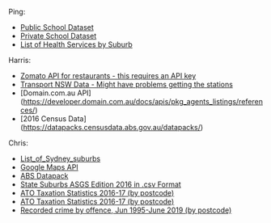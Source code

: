 Ping:

* [Public School Dataset](https://data.cese.nsw.gov.au/data/dataset/nsw-public-schools-master-dataset/resource/2ac19870-44f6-443d-a0c3-4c867f04c305)
* [Private School Dataset](https://data.cese.nsw.gov.au/data/dataset/nsw-non-government-school-locations-and-descriptions/resource/a5871783-7dd8-4b25-be9e-7d8b9b85422f)
* [List of Health Services by Suburb](https://yhs.health.nsw.gov.au/hospitals/search.asp) 

Harris:

* [Zomato API for restaurants - this requires an API key](https://developers.zomato.com/api)
* [Transport NSW Data - Might have problems getting the stations](https://opendata.transport.nsw.gov.au/search/type/dataset)
* [Domain.com.au API] (https://developer.domain.com.au/docs/apis/pkg_agents_listings/references/)
* [2016 Census Data] (https://datapacks.censusdata.abs.gov.au/datapacks/)

Chris: 

* [List_of_Sydney_suburbs](https://en.wikipedia.org/wiki/List_of_Sydney_suburbs)
* [Google Maps API](https://developers.google.com/maps/documentation/geocoding)
* [ABS Datapack](https://datapacks.censusdata.abs.gov.au/datapacks/)
* [State Suburbs ASGS Edition 2016 in .csv Format](https://www.abs.gov.au/ausstats/subscriber.nsf/log?openagent&1270055003_ssc_2016_aust_csv.zip&1270.0.55.003&Data%20Cubes&42CEBC5514202AFDCA25802C00142C05&0&July%202016&13.09.2016&Previous)
* [ATO Taxation Statistics 2016-17 (by postcode)](https://data.gov.au/data/dataset/540e3eac-f2df-48d1-9bc0-fbe8dfec641f/resource/41d19b90-1984-46be-b82c-0a51efc3983d/download/ts17individual06taxablestatusstatepostcode.xlsx)
* [ATO Taxation Statistics 2016-17 (by postcode)](https://www.ato.gov.au/About-ATO/Research-and-statistics/In-detail/Taxation-statistics/Taxation-statistics-2016-17/?anchor=Table25#Table25) 
* [Recorded crime by offence, Jun 1995-June 2019 (by postcode)](https://www.bocsar.nsw.gov.au/Pages/bocsar_datasets/Datasets-.aspx)
